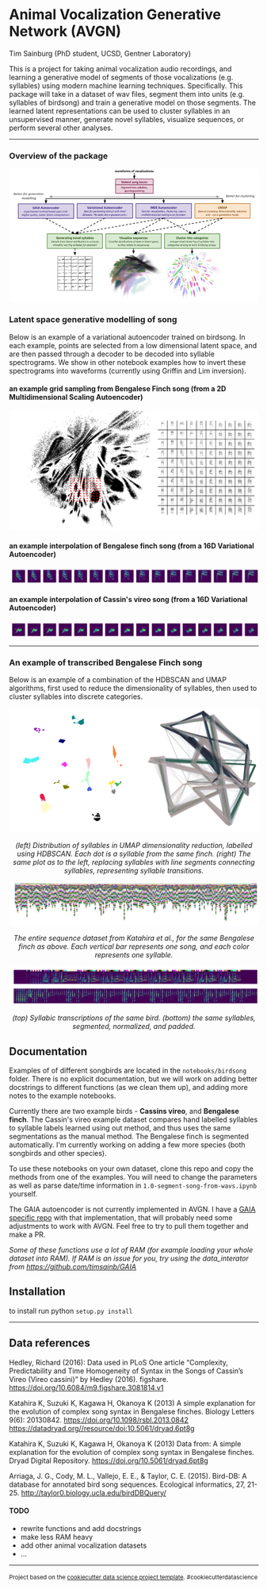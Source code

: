 
Animal Vocalization Generative Network (AVGN)
==============================

Tim Sainburg (PhD student, UCSD, Gentner Laboratory)

This is a project for taking animal vocalization audio recordings, and learning a generative model of segments of those vocalizations (e.g. syllables) using modern machine learning techniques. Specifically. This package will take in a dataset of wav files, segment them into units (e.g. syllables of birdsong) and train a generative model on those segments. The learned latent representations can be used to cluster syllables in an unsupervised manner, generate novel syllables, visualize sequences, or perform several other analyses.

---

### Overview of the package
![description](src_img/animalvocalizationfigure.png)

### Latent space generative modelling of song
Below is an example of a variational autoencoder trained on birdsong. In each example, points are selected from a low dimensional latent space, and are then passed through a decoder to be decoded into syllable spectrograms. We show in other notebook examples how to invert these spectrograms into waveforms (currently using Griffin and Lim inversion).

#### an example grid sampling from Bengalese Finch song (from a 2D Multidimensional Scaling Autoencoder)
![description](src_img/BF-latent-space.png)
#### an example interpolation of Bengalese finch song (from a 16D Variational Autoencoder)
![description](src_img/bengalesefinchInterp.png)
#### an example interpolation of Cassin's vireo song (from a 16D Variational Autoencoder)
![description](src_img/cassinsInterp.png)

---


### An example of transcribed Bengalese Finch song
Below is an example of a combination of the HDBSCAN and UMAP algorithms, first used to reduce the dimensionality of syllables, then used to cluster syllables into discrete categories.

![description](src_img/distribution_and_seqs.png)

<p style='text-align:center;font-style:italic'>(left) Distribution of syllables in UMAP dimensionality reduction, labelled using HDBSCAN. Each dot is a syllable from the same finch. (right) The same plot as to the left, replacing syllables with line segments connecting syllables, representing syllable transitions.</p>

![description](src_img/bf_seqs.png)

<p style='text-align:center;font-style:italic'>The entire sequence dataset from Katahira et al., for the same Bengalese finch as above. Each vertical bar represents one song, and each color represents one syllable.</p>

![description](src_img/transcribed_sylls.png)
<p style='text-align:center;font-style:italic'>(top) Syllabic transcriptions of the same bird. (bottom) the same syllables, segmented, normalized, and padded.</p>


Documentation
------------
Examples of of different songbirds are located in the `notebooks/birdsong` folder. There is no explicit documentation, but we will work on adding better docstrings to different functions (as we clean them up), and adding more notes to the example notebooks.

Currently there are two example birds - **Cassins vireo**, and **Bengalese finch**. The Cassin's vireo example dataset compares hand labelled syllables to syllable labels learned using out method, and thus uses the same segmentations as the manual method. The Bengalese finch is segmented automatically. I'm currently working on adding a few more species (both songbirds and other species).

To use these notebooks on your own dataset, clone this repo and copy the methods from one of the examples. You will need to change the parameters as well as parse date/time information in `1.0-segment-song-from-wavs.ipynb` yourself. 

The GAIA autoencoder is not currently implemented in AVGN. I have a [GAIA specific repo](https://github.com/timsainb/GAIA) with that implementation, that will probably need some adjustments to work with AVGN. Feel free to try to pull them together and make a PR. 

*Some of these functions use a lot of RAM (for example loading your whole dataset into RAM). If RAM is an issue for you, try using the data_interator from https://github.com/timsainb/GAIA*

Installation
------------

to install run python `setup.py install`

---


Data references
------------

Hedley, Richard (2016): Data used in PLoS One article “Complexity, Predictability and Time Homogeneity of Syntax in the Songs of Cassin’s Vireo (Vireo cassini)” by Hedley (2016). figshare. https://doi.org/10.6084/m9.figshare.3081814.v1

Katahira K, Suzuki K, Kagawa H, Okanoya K (2013) A simple explanation for the evolution of complex song syntax in Bengalese finches. Biology Letters 9(6): 20130842. https://doi.org/10.1098/rsbl.2013.0842  https://datadryad.org//resource/doi:10.5061/dryad.6pt8g

Katahira K, Suzuki K, Kagawa H, Okanoya K (2013) Data from: A simple explanation for the evolution of complex song syntax in Bengalese finches. Dryad Digital Repository. https://doi.org/10.5061/dryad.6pt8g

Arriaga, J. G., Cody, M. L., Vallejo, E. E., & Taylor, C. E. (2015). Bird-DB: A database for annotated bird song sequences. Ecological informatics, 27, 21-25. http://taylor0.biology.ucla.edu/birdDBQuery/

#### TODO
- rewrite functions and add docstrings
- make less RAM heavy
- add other animal vocalization datasets
- ...


------------

<p><small>Project based on the <a target="_blank" href="https://drivendata.github.io/cookiecutter-data-science/">cookiecutter data science project template</a>. #cookiecutterdatascience</small></p>
